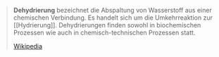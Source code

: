 > **Dehydrierung** bezeichnet die Abspaltung von Wasserstoff aus einer chemischen Verbindung. Es handelt sich um die Umkehrreaktion zur [[Hydrierung]]. Dehydrierungen finden sowohl in biochemischen Prozessen wie auch in chemisch-technischen Prozessen statt.
>
> [Wikipedia](https://de.wikipedia.org/wiki/Dehydrierung)